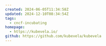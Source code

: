 ```yaml
---
created: 2024-06-05T11:34:58Z
updated: 2024-12-10T08:34:54Z
tags:
  - cncf-incubating
homepage:
  - https://kubevela.io/
github: https://github.com/kubevela/kubevela
---
```

